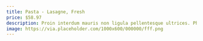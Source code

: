 ```yaml
---
title: Pasta - Lasagne, Fresh
price: $58.97
description: Proin interdum mauris non ligula pellentesque ultrices. Phasellus id sapien in sapien iaculis congue. Vivamus metus arcu, adipiscing molestie, hendrerit at, vulputate vitae, nisl.
image: https://via.placeholder.com/1000x600/000000/fff.png
---
```


